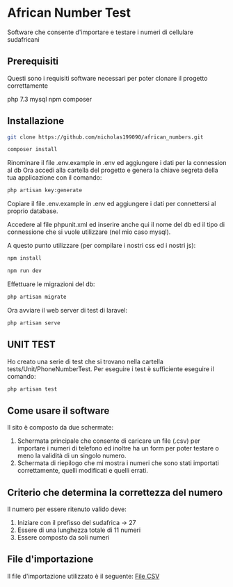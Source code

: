 # African Number Test

Software che consente d'importare e testare i numeri di cellulare sudafricani


## Prerequisiti
Questi sono i requisiti software necessari per poter clonare il progetto correttamente

php 7.3
mysql
npm
composer

## Installazione
``` bash
git clone https://github.com/nicholas199090/african_numbers.git
```
``` bash
composer install  
```
Rinominare il file .env.example in .env ed aggiungere i dati per la connession al db
Ora accedi alla cartella del progetto e genera la chiave segreta della tua applicazione con il comando:
``` bash
php artisan key:generate   
```
Copiare il file .env.example in .env ed aggiungere i dati per connettersi al proprio database.

Accedere al file phpunit.xml ed inserire anche qui il nome del db ed il tipo di connessione che si vuole utilizzare (nel mio caso mysql).

A questo punto utilizzare (per compilare i nostri css ed i nostri js):
``` bash
npm install 
```

``` bash
npm run dev
```

Effettuare le migrazioni del db:
``` bash
php artisan migrate
```

Ora avviare il web server di test di laravel:
``` bash
php artisan serve
```
## UNIT TEST
Ho creato una serie di test che si trovano nella cartella tests/Unit/PhoneNumberTest. Per eseguire i test è sufficiente eseguire il comando:
``` bash
php artisan test
```
## Come usare il software
Il sito è composto da due schermate:
1) Schermata principale che consente di caricare un file (.csv) per importare i numeri di telefono ed inoltre ha un form per poter testare o meno la validità di un singolo numero.
2) Schermata di riepilogo che mi mostra i numeri che sono stati importati correttamente, quelli modificati e quelli errati.

## Criterio che determina la correttezza del numero
Il numero per essere ritenuto valido deve:

1) Iniziare con il prefisso del sudafrica -> 27
2) Essere di una lunghezza totale di 11 numeri
3) Essere composto da soli numeri

## File d'importazione
Il file d'importazione utilizzato è il seguente:
[File CSV](https://docs.google.com/spreadsheets/d/1G4tfC-cM1t3XOpCZrFWaGT205kZWBlgsCzKN3nwhp3c/edit?usp=sharing)
